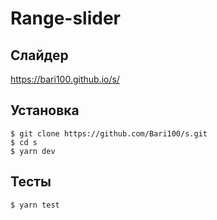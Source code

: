 # Range-slider

## Слайдер
https://bari100.github.io/s/
 
## Установка

    $ git clone https://github.com/Bari100/s.git
    $ cd s
    $ yarn dev

## Тесты
    $ yarn test
